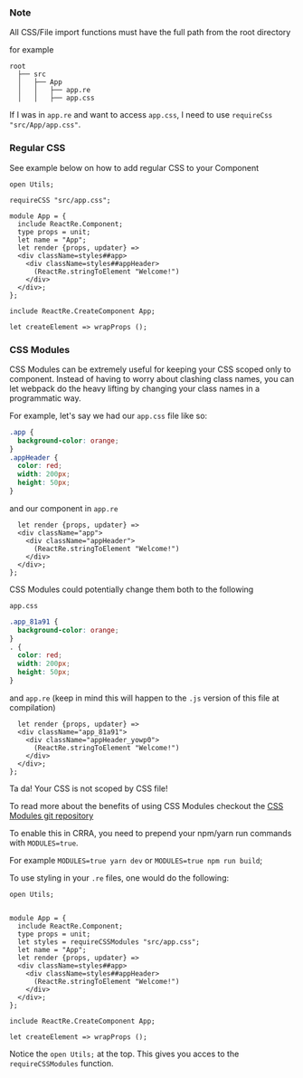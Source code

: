 ### Note

All CSS/File import functions must have the full path from the root directory

for example
```
root
  ├── src
  │   ├── App
  │   │   ├── app.re
  │   │   ├── app.css
```

If I was in `app.re` and want to access `app.css`, I need to use `requireCss "src/App/app.css"`.

### Regular CSS
See example below on how to add regular CSS to your Component

```
open Utils;

requireCSS "src/app.css";

module App = {
  include ReactRe.Component;
  type props = unit;
  let name = "App";
  let render {props, updater} =>
  <div className=styles##app>
    <div className=styles##appHeader>
      (ReactRe.stringToElement "Welcome!")
    </div>
  </div>;
};

include ReactRe.CreateComponent App;

let createElement => wrapProps ();

```


### CSS Modules

CSS Modules can be extremely useful for keeping your CSS scoped only to component.
Instead of having to worry about clashing class names, you can let webpack do the heavy lifting by changing your class names in a programmatic way.

For example, let's say we had our `app.css` file like so:

```css
.app {
  background-color: orange;
}
.appHeader {
  color: red;
  width: 200px;
  height: 50px;
}
```

and our component in `app.re`

```
  let render {props, updater} =>
  <div className="app">
    <div className="appHeader">
      (ReactRe.stringToElement "Welcome!")
    </div>
  </div>;
};
```

CSS Modules could potentially change them both to the following

`app.css`

```css
.app_81a91 {
  background-color: orange;
}
. {
  color: red;
  width: 200px;
  height: 50px;
}
```

and `app.re`
(keep in mind this will happen to the `.js` version of this file at compilation)
```
  let render {props, updater} =>
  <div className="app_81a91">
    <div className="appHeader_yowp0">
      (ReactRe.stringToElement "Welcome!")
    </div>
  </div>;
};
```

Ta da! Your CSS is not scoped by CSS file!

To read more about the benefits of using CSS Modules checkout the [CSS Modules git repository](https://github.com/css-modules/css-modules)


To enable this in CRRA, you need to prepend your npm/yarn run commands with `MODULES=true`.

For example `MODULES=true yarn dev` or `MODULES=true npm run build`;

To use styling in your `.re` files, one would do the following:


```
open Utils;


module App = {
  include ReactRe.Component;
  type props = unit;
  let styles = requireCSSModules "src/app.css";
  let name = "App";
  let render {props, updater} =>
  <div className=styles##app>
    <div className=styles##appHeader>
      (ReactRe.stringToElement "Welcome!")
    </div>
  </div>;
};

include ReactRe.CreateComponent App;

let createElement => wrapProps ();

```

Notice the `open Utils;` at the top. This gives you acces to the `requireCSSModules` function.
